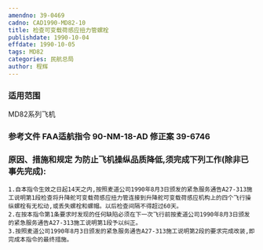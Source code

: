 ```yaml
---
amendno: 39-0469
cadno: CAD1990-MD82-10
title: 检查可变载荷感应扭力管螺栓
publishdate: 1990-10-04
effdate: 1990-10-05
tags: MD82
categories: 民航总局
author: 程辉
---
```


### 适用范围 
MD82系列飞机

### 参考文件    FAA适航指令 90-NM-18-AD 修正案 39-6746 

### 原因、措施和规定     为防止飞机操纵品质降低,须完成下列工作(除非已事先完成): 
    1.自本指令生效之日起14天之内,按照麦道公司1990年8月3日颁发的紧急服务通告A27-313施工说明第1段检查将升降舵可变载荷感应扭力管连接到升降舵可变载荷感应机构上的四个飞行操纵螺栓有无松动,或丢失螺栓和螺帽。以后检查间隔不得超过60天。 
    2.在按本指令第1条要求时发现的任何缺陷必须在下一次飞行前按麦道公司1990年8月3日颁发的紧急服务通告A27-313施工说明第1段予以纠正。 
    3.按照麦道公司1990年8月3日颁发的紧急服务通告A27-313施工说明第2段的要求完成改装,即完成本指令的最终措施。

